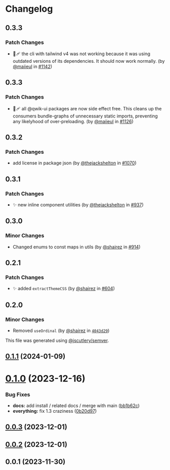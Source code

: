 # Changelog

## 0.3.3

### Patch Changes

- 🐞🩹 the cli with tailwind v4 was not working because it was using outdated versions of its dependencies. It should now work normally. (by [@maiieul](https://github.com/maiieul) in [#1142](https://github.com/qwikifiers/qwik-ui/pull/1142))

## 0.3.3

### Patch Changes

- 🐞🩹 all @qwik-ui packages are now side effect free. This cleans up the consumers bundle-graphs of unnecessary static imports, preventing any likelyhood of over-preloading. (by [@maiieul](https://github.com/maiieul) in [#1126](https://github.com/qwikifiers/qwik-ui/pull/1126))

## 0.3.2

### Patch Changes

- add license in package json (by [@thejackshelton](https://github.com/thejackshelton) in [#1070](https://github.com/qwikifiers/qwik-ui/pull/1070))

## 0.3.1

### Patch Changes

- ✨ new inline component utilities (by [@thejackshelton](https://github.com/thejackshelton) in [#937](https://github.com/qwikifiers/qwik-ui/pull/937))

## 0.3.0

### Minor Changes

- Changed enums to const maps in utils (by [@shairez](https://github.com/shairez) in [#914](https://github.com/qwikifiers/qwik-ui/pull/914))

## 0.2.1

### Patch Changes

- ✨ added `extractThemeCSS` (by [@shairez](https://github.com/shairez) in [#604](https://github.com/qwikifiers/qwik-ui/pull/604))

## 0.2.0

### Minor Changes

- Removed `useOrdinal` (by [@shairez](https://github.com/shairez) in [`4043d29`](https://github.com/qwikifiers/qwik-ui/commit/4043d29dcc39b03f16c79d659da592af3fbeafeb))

This file was generated using [@jscutlery/semver](https://github.com/jscutlery/semver).

## [0.1.1](https://github.com/qwikifiers/qwik-ui/compare/utils-0.1.0...utils-0.1.1) (2024-01-09)

# [0.1.0](https://github.com/qwikifiers/qwik-ui/compare/utils-0.0.3...utils-0.1.0) (2023-12-16)

### Bug Fixes

- **docs:** add install / related docs / merge with main ([bb1b62c](https://github.com/qwikifiers/qwik-ui/commit/bb1b62cd87d376858fd706e9b5344603be87127c))
- **everything:** fix 1.3 craziness ([0b20d97](https://github.com/qwikifiers/qwik-ui/commit/0b20d97af41f75bc7e1215391fd1c202ee8a9366))

## [0.0.3](https://github.com/qwikifiers/qwik-ui/compare/utils-0.0.2...utils-0.0.3) (2023-12-01)

## [0.0.2](https://github.com/qwikifiers/qwik-ui/compare/utils-0.0.1...utils-0.0.2) (2023-12-01)

## 0.0.1 (2023-11-30)
